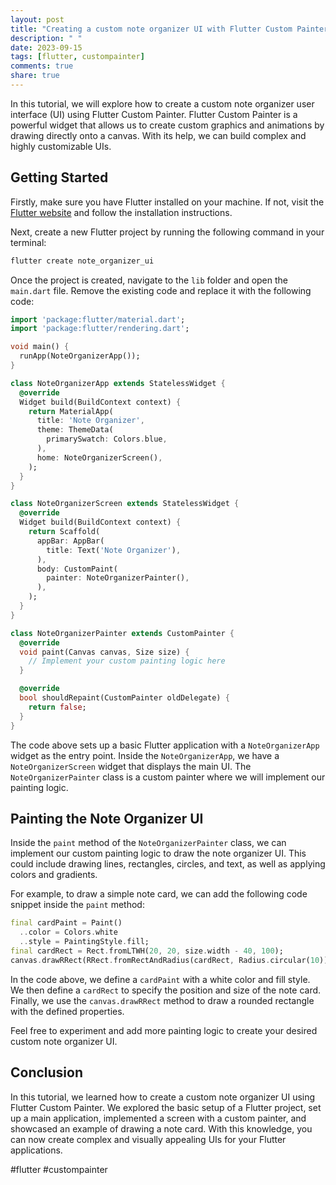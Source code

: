 ```yaml
---
layout: post
title: "Creating a custom note organizer UI with Flutter Custom Painter"
description: " "
date: 2023-09-15
tags: [flutter, custompainter]
comments: true
share: true
---
```


In this tutorial, we will explore how to create a custom note organizer user interface (UI) using Flutter Custom Painter. Flutter Custom Painter is a powerful widget that allows us to create custom graphics and animations by drawing directly onto a canvas. With its help, we can build complex and highly customizable UIs.

## Getting Started

Firstly, make sure you have Flutter installed on your machine. If not, visit the [Flutter website](https://flutter.dev) and follow the installation instructions.

Next, create a new Flutter project by running the following command in your terminal:

```bash
flutter create note_organizer_ui
```

Once the project is created, navigate to the `lib` folder and open the `main.dart` file. Remove the existing code and replace it with the following code:

```dart
import 'package:flutter/material.dart';
import 'package:flutter/rendering.dart';

void main() {
  runApp(NoteOrganizerApp());
}

class NoteOrganizerApp extends StatelessWidget {
  @override
  Widget build(BuildContext context) {
    return MaterialApp(
      title: 'Note Organizer',
      theme: ThemeData(
        primarySwatch: Colors.blue,
      ),
      home: NoteOrganizerScreen(),
    );
  }
}

class NoteOrganizerScreen extends StatelessWidget {
  @override
  Widget build(BuildContext context) {
    return Scaffold(
      appBar: AppBar(
        title: Text('Note Organizer'),
      ),
      body: CustomPaint(
        painter: NoteOrganizerPainter(),
      ),
    );
  }
}

class NoteOrganizerPainter extends CustomPainter {
  @override
  void paint(Canvas canvas, Size size) {
    // Implement your custom painting logic here
  }

  @override
  bool shouldRepaint(CustomPainter oldDelegate) {
    return false;
  }
}
```

The code above sets up a basic Flutter application with a `NoteOrganizerApp` widget as the entry point. Inside the `NoteOrganizerApp`, we have a `NoteOrganizerScreen` widget that displays the main UI. The `NoteOrganizerPainter` class is a custom painter where we will implement our painting logic.

## Painting the Note Organizer UI

Inside the `paint` method of the `NoteOrganizerPainter` class, we can implement our custom painting logic to draw the note organizer UI. This could include drawing lines, rectangles, circles, and text, as well as applying colors and gradients.

For example, to draw a simple note card, we can add the following code snippet inside the `paint` method:

```dart
final cardPaint = Paint()
  ..color = Colors.white
  ..style = PaintingStyle.fill;
final cardRect = Rect.fromLTWH(20, 20, size.width - 40, 100);
canvas.drawRRect(RRect.fromRectAndRadius(cardRect, Radius.circular(10)), cardPaint);
```

In the code above, we define a `cardPaint` with a white color and fill style. We then define a `cardRect` to specify the position and size of the note card. Finally, we use the `canvas.drawRRect` method to draw a rounded rectangle with the defined properties.

Feel free to experiment and add more painting logic to create your desired custom note organizer UI.

## Conclusion

In this tutorial, we learned how to create a custom note organizer UI using Flutter Custom Painter. We explored the basic setup of a Flutter project, set up a main application, implemented a screen with a custom painter, and showcased an example of drawing a note card. With this knowledge, you can now create complex and visually appealing UIs for your Flutter applications.

#flutter #custompainter